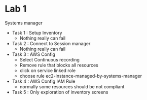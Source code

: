 # Lab 1

Systems manager

* Task 1 : Setup Inventory
  * Nothing really can fail
* Task 2 : Connect to Session manager
  * Nothing really can fail
* Task 3 : AWS Config
  * Select Continuous recording
  * Remove rule that blocks all resources
  * click on service linked role
  * choose rule ec2-instance-managed-by-systems-manager
* Task 4 : AWS Config IAM Rule
  * normally some resources should be not compliant
* Task 5 : Only exploration of inventory screens